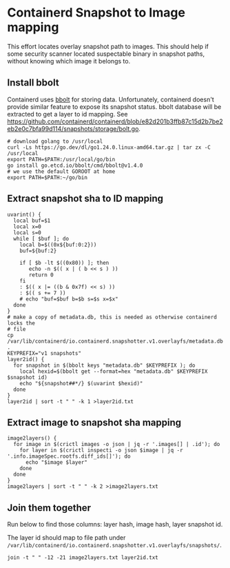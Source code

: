 # Containerd Snapshot to Image mapping

This effort locates overlay snapshot path to images. This should help if some
security scanner located suspectable binary in snapshot paths, without knowing
which image it belongs to.

## Install bbolt

Containerd uses [bbolt](https://github.com/etcd-io/bbolt/tree/main) for storing
data. Unfortunately, containerd doesn't provide similar feature to expose its
snapshot status. bbolt database will be extracted to get a layer to id mapping.
See https://github.com/containerd/containerd/blob/e82d201b3ffb87c15d2b7be2eb2e0c7bfa99d114/snapshots/storage/bolt.go.

``` shell
# download golang to /usr/local
curl -Ls https://go.dev/dl/go1.24.0.linux-amd64.tar.gz | tar zx -C /usr/local 
export PATH=$PATH:/usr/local/go/bin
go install go.etcd.io/bbolt/cmd/bbolt@v1.4.0
# we use the default GOROOT at home
export PATH=$PATH:~/go/bin
```

## Extract snapshot sha to ID mapping

``` shell
uvarint() {
  local buf=$1
  local x=0
  local s=0
  while [ $buf ]; do
    local b=$((0x${buf:0:2}))
    buf=${buf:2}

    if [ $b -lt $((0x80)) ]; then
       echo -n $(( x | ( b << s ) ))
       return 0
    fi
    : $(( x |= ((b & 0x7f) << s) ))
    : $(( s += 7 ))
    # echo "buf=$buf b=$b s=$s x=$x"
  done
}
# make a copy of metadata.db, this is needed as otherwise containerd locks the
# file
cp /var/lib/containerd/io.containerd.snapshotter.v1.overlayfs/metadata.db .
KEYPREFIX="v1 snapshots"
layer2id() {
  for snapshot in $(bbolt keys "metadata.db" $KEYPREFIX ); do
    local hexid=$(bbolt get --format=hex "metadata.db" $KEYPREFIX $snapshot id)
    echo "${snapshot##*/} $(uvarint $hexid)"
  done
}
layer2id | sort -t " " -k 1 >layer2id.txt
```

## Extract image to snapshot sha mapping

``` shell
image2layers() {
  for image in $(crictl images -o json | jq -r '.images[] | .id'); do
    for layer in $(crictl inspecti -o json $image | jq -r '.info.imageSpec.rootfs.diff_ids[]'); do
      echo "$image $layer"
    done
  done
}
image2layers | sort -t " " -k 2 >image2layers.txt
```

## Join them together

Run below to find those columns: layer hash, image hash, layer snapshot id.

The layer id should map to file path under
`/var/lib/containerd/io.containerd.snapshotter.v1.overlayfs/snapshots/`.

``` shell
join -t " " -12 -21 image2layers.txt layer2id.txt
```
